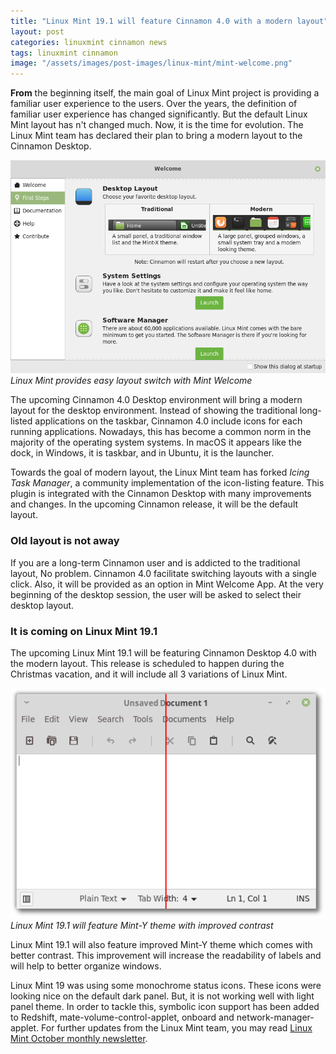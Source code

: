 ```yaml
---
title: "Linux Mint 19.1 will feature Cinnamon 4.0 with a modern layout"
layout: post
categories: linuxmint cinnamon news
tags: linuxmint cinnamon
image: "/assets/images/post-images/linux-mint/mint-welcome.png"
---
```


**From** the beginning itself, the main goal of Linux Mint project is providing a familiar user experience to the users. Over the years, the definition of familiar user experience has changed significantly. But the default Linux Mint layout has n't changed much. Now, it is the time for evolution. The Linux Mint team has declared their plan to bring a modern layout to the Cinnamon Desktop.

![Switching layout on Mint Welcome](/assets/images/post-images/linux-mint/mint-welcome.png)
*Linux Mint provides easy layout switch with Mint Welcome*


The upcoming Cinnamon 4.0 Desktop environment will bring a modern layout for the desktop environment. Instead of showing the traditional long-listed applications on the taskbar, Cinnamon 4.0 include icons for each running applications. Nowadays, this has become a common norm in the majority of the operating system systems. In macOS it appears like the dock, in Windows, it is taskbar, and in Ubuntu, it is the launcher.

Towards the goal of modern layout, the Linux Mint team has forked *Icing Task Manager*, a community implementation of the icon-listing feature. This plugin is integrated with the Cinnamon Desktop with many improvements and changes. In the upcoming Cinnamon release, it will be the default layout.

### Old layout is not away
If you are a long-term Cinnamon user and is addicted to the traditional layout, No problem. Cinnamon 4.0 facilitate switching layouts with a single click. Also, it will be provided as an option in Mint Welcome App. At the very beginning of the desktop session, the user will be asked to select their desktop layout.

### It is coming on Linux Mint 19.1
The upcoming Linux Mint 19.1 will be featuring Cinnamon Desktop 4.0 with the modern layout. This release is scheduled to happen during the Christmas vacation, and it will include all 3 variations of Linux Mint. 

![Improved Mint-Y theme](/assets/images/post-images/linux-mint/theme-contrast.png)
*Linux Mint 19.1 will feature Mint-Y theme with improved contrast*

Linux Mint 19.1 will also feature improved Mint-Y theme which comes with better contrast. This improvement will increase the readability of labels and will help to better organize windows.

Linux Mint 19 was using some monochrome status icons. These icons were looking nice on the default dark panel. But, it is not working well with light panel theme. In order to tackle this, symbolic icon support has been added to Redshift, mate-volume-control-applet, onboard and network-manager-applet.
For further updates from the Linux Mint team, you may read [Linux Mint October monthly newsletter](https://blog.linuxmint.com/?p=3649).